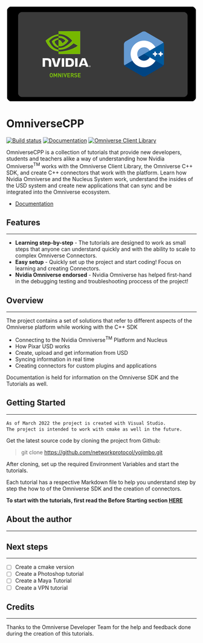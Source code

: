 <p align="center">
    <img src="./docs/resources/portrait.png" alt="project banner" width=500 height=250>
</p>


# OmniverseCPP

[![Build status](https://ci.appveyor.com/api/projects/status/rb5euthqh2igawx5?svg=true)](https://ci.appveyor.com/project/USwampertor/omniversecpp) [![Documentation](https://img.shields.io/badge/Documentation-in%20progress-orange?style=flat&logo=bookstack)](./docs/MAIN.md) [![Omniverse Client Library](https://img.shields.io/badge/Omniverse%20Client%20Library-v1.3.19-green?logo=nvidia)](https://docs.omniverse.nvidia.com/con_connect/con_connect/overview.html?highlight=omniverse%20client%20library)


OmniverseCPP is a collection of tutorials that provide new developers, students and teachers alike a way of understanding how Nvidia Omniverse<sup>TM</sup> works with the Omniverse Client Library, the Omniverse C++ SDK, and create C++ connectors that work with the platform. Learn how Nvidia Omniverse and the Nucleus System work, understand the insides of the USD system and create new applications that can sync and be integrated into the Omniverse ecosystem.

* [Documentation](./docs/MAIN.md)


## Features
---

* **Learning step-by-step** - The tutorials are designed to work as small steps that anyone can understand quickly and with the ability to scale to complex Omniverse Connectors.
* **Easy setup** - Quickly set up the project and start coding! Focus on learning and creating Connectors.
* **Nvidia Omniverse endorsed** - Nvidia Omniverse has helped first-hand in the debugging testing and troubleshooting proccess of the project!


## Overview
---

The project contains a set of solutions that refer to different aspects of the Omniverse platform while working with the C++ SDK

* Connecting to the Nvidia Omniverse<sup>TM</sup> Platform and Nucleus
* How Pixar USD works
* Create, upload and get information from USD
* Syncing information in real time
* Creating connectors for custom plugins and applications

Documentation is held for information on the Omniverse SDK and the Tutorials as well.

## Getting Started
---

```
As of March 2022 the project is created with Visual Studio. 
The project is intended to work with cmake as well in the future.

```

Get the latest source code by cloning the project from Github:

>   git clone https://github.com/networkprotocol/yojimbo.git

After cloning, set up the required Environment Variables and start the tutorials.

Each tutorial has a respective Markdown file to help you understand step by step the how to of the Omniverse SDK and the creation of connectors. 

**To start with the tutorials, first read the Before Starting section [HERE](./docs/Tutorials/General.md#before-beggining)**

## About the author
---


## Next steps
---

- [ ] Create a cmake version
- [ ] Create a Photoshop tutorial
- [ ] Create a Maya Tutorial
- [ ] Create a VPN tutorial

## Credits
---

Thanks to the Omniverse Developer Team for the help and feedback done during the creation of this tutorials.